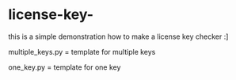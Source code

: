 # license-key-
this is a simple demonstration how to make a license key checker :]

multiple_keys.py = template for multiple keys

one_key.py = template for one key
